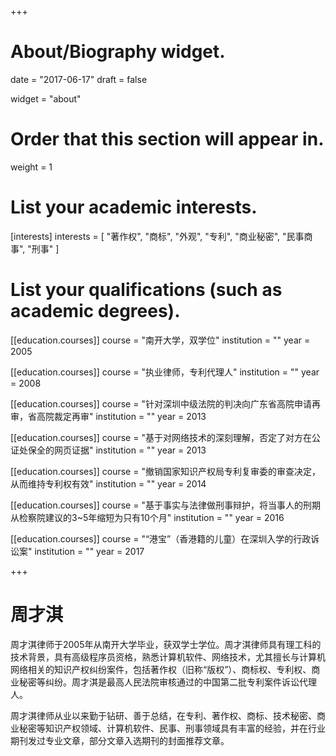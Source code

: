 +++
# About/Biography widget.

date = "2017-06-17"
draft = false

widget = "about"

# Order that this section will appear in.
weight = 1

# List your academic interests.
[interests]
  interests = [
    "著作权",
    "商标",
    "外观",
    "专利",
    "商业秘密",
    "民事商事",
    "刑事"
  ]

# List your qualifications (such as academic degrees).
[[education.courses]]
  course = "南开大学，双学位"
  institution = ""
  year = 2005

[[education.courses]]
  course = "执业律师，专利代理人"
  institution = ""
  year = 2008

[[education.courses]]
  course = "针对深圳中级法院的判决向广东省高院申请再审，省高院裁定再审"
  institution = ""
  year = 2013
 
[[education.courses]]
  course = "基于对网络技术的深刻理解，否定了对方在公证处保全的网页证据"
  institution = ""
  year = 2013
  
[[education.courses]]
  course = "撤销国家知识产权局专利复审委的审查决定，从而维持专利权有效"
  institution = ""
  year = 2014
  
[[education.courses]]
  course = "基于事实与法律做刑事辩护，将当事人的刑期从检察院建议的3~5年缩短为只有10个月"
  institution = ""
  year = 2016
  
[[education.courses]]
  course = "“港宝”（香港籍的儿童）在深圳入学的行政诉讼案"
  institution = ""
  year = 2017
 
+++

# 周才淇

周才淇律师于2005年从南开大学毕业，获双学士学位。周才淇律师具有理工科的技术背景，具有高级程序员资格，熟悉计算机软件、网络技术，尤其擅长与计算机网络相关的知识产权纠纷案件，包括著作权（旧称“版权”）、商标权、专利权、商业秘密等纠纷。周才淇是最高人民法院审核通过的中国第二批专利案件诉讼代理人。

周才淇律师从业以来勤于钻研、善于总结，在专利、著作权、商标、技术秘密、商业秘密等知识产权领域、计算机软件、民事、刑事领域具有丰富的经验，并在行业期刊发过专业文章，部分文章入选期刊的封面推荐文章。
